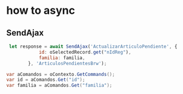 # how to async

## SendAjax


```js
 let response = await SendAjax('ActualizarArticuloPendiente', {
            id: oSelectedRecord.get("nIdReg"),
            familia: familia,
        }, 'ArticulosPendientesBrw');
``` 

```cs
var aComandos = oContexto.GetCommands();
var id = aComandos.Get("id");
var familia = aComandos.Get("familia");
```

